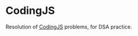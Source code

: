 # CodingJS
Resolution of [CodingJS](https://the-winter.github.io/codingjs/) problems, for DSA practice.
